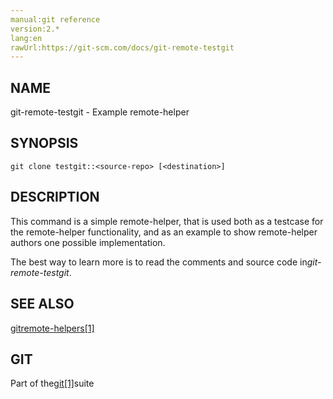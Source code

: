 ```yaml
---
manual:git reference
version:2.*
lang:en
rawUrl:https://git-scm.com/docs/git-remote-testgit
---
```



## [](%24780 "")NAME<a name="_name"></a>


git-remote-testgit - Example remote-helper





## [](%24781 "")SYNOPSIS<a name="_synopsis"></a>

```
git clone testgit::<source-repo> [<destination>]
```




## [](%24782 "")DESCRIPTION<a name="_description"></a>


This command is a simple remote-helper, that is used both as a testcase for the remote-helper functionality, and as an example to show remote-helper authors one possible implementation.




The best way to learn more is to read the comments and source code in<em>git-remote-testgit</em>.





## [](%24783 "")SEE ALSO<a name="_see_also"></a>


[gitremote-helpers[1]](%6457 "")





## [](%24784 "")GIT<a name="_git"></a>


Part of the[git[1]](%2248 "")suite





